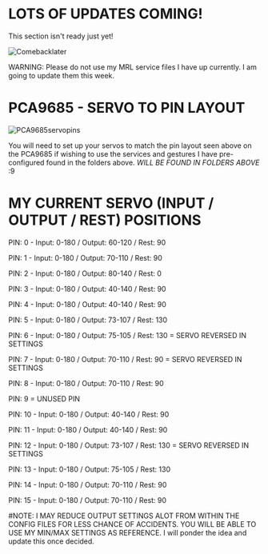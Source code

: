 LOTS OF UPDATES COMING!
=

This section isn't ready just yet! 

![Comebacklater](https://user-images.githubusercontent.com/81597534/182967202-6d439db3-9d51-41ec-9889-3c8a91f275c1.png)

WARNING: Please do not use my MRL service files I have up currently. I am going to update them this week. 

PCA9685 - SERVO TO PIN LAYOUT
=
![PCA9685servopins](https://user-images.githubusercontent.com/81597534/182986997-749983e3-6a04-4e4a-b0be-e4f115f421d6.png)

You will need to set up your servos to match the pin layout seen above on the PCA9685 if wishing to use the services and gestures I have pre-configured found in the folders above.  *WILL BE FOUND IN FOLDERS ABOVE* :9 

MY CURRENT SERVO (INPUT / OUTPUT / REST) POSITIONS
=
PIN: 0 - Input: 0-180 / Output: 60-120 / Rest:  90

PIN: 1 - Input: 0-180 / Output: 70-110 / Rest:  90

PIN: 2 - Input: 0-180 / Output: 80-140 / Rest:   0

PIN: 3 - Input: 0-180 / Output: 40-140 / Rest:  90

PIN: 4 - Input: 0-180 / Output: 40-140 / Rest:  90

PIN: 5 - Input: 0-180 / Output: 73-107 / Rest: 130

PIN: 6 - Input: 0-180 / Output: 75-105 / Rest: 130 = SERVO REVERSED IN SETTINGS

PIN: 7 - Input: 0-180 / Output: 70-110 / Rest:  90 = SERVO REVERSED IN SETTINGS

PIN: 8 - Input: 0-180 / Output: 70-110 / Rest:  90

PIN: 9 	= UNUSED PIN

PIN: 10 - Input: 0-180 / Output: 40-140 / Rest:  90

PIN: 11 - Input: 0-180 / Output: 40-140 / Rest:  90

PIN: 12 - Input: 0-180 / Output: 73-107 / Rest: 130 = SERVO REVERSED IN SETTINGS

PIN: 13 - Input: 0-180 / Output: 75-105 / Rest: 130

PIN: 14 - Input: 0-180 / Output: 70-110 / Rest:  90

PIN: 15 - Input: 0-180 / Output: 70-110 / Rest:  90

#NOTE: I MAY REDUCE OUTPUT SETTINGS ALOT FROM WITHIN THE CONFIG FILES FOR LESS CHANCE OF ACCIDENTS. YOU WILL BE ABLE TO USE MY MIN/MAX SETTINGS AS REFERENCE.
I will ponder the idea and update this once decided. 
